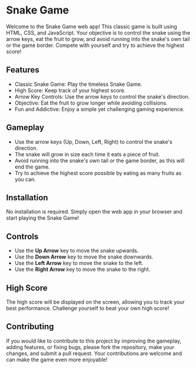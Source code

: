 # Snake Game

Welcome to the Snake Game web app! This classic game is built using HTML, CSS, and JavaScript. Your objective is to control the snake using the arrow keys, eat the fruit to grow, and avoid running into the snake's own tail or the game border. Compete with yourself and try to achieve the highest score!

## Features

- Classic Snake Game: Play the timeless Snake Game.
- High Score: Keep track of your highest score.
- Arrow Key Controls: Use the arrow keys to control the snake's direction.
- Objective: Eat the fruit to grow longer while avoiding collisions.
- Fun and Addictive: Enjoy a simple yet challenging gaming experience.

## Gameplay

- Use the arrow keys (Up, Down, Left, Right) to control the snake's direction.
- The snake will grow in size each time it eats a piece of fruit.
- Avoid running into the snake's own tail or the game border, as this will end the game.
- Try to achieve the highest score possible by eating as many fruits as you can.

## Installation

No installation is required. Simply open the web app in your browser and start playing the Snake Game!

## Controls

- Use the **Up Arrow** key to move the snake upwards.
- Use the **Down Arrow** key to move the snake downwards.
- Use the **Left Arrow** key to move the snake to the left.
- Use the **Right Arrow** key to move the snake to the right.

## High Score

The high score will be displayed on the screen, allowing you to track your best performance. Challenge yourself to beat your own high score!

## Contributing

If you would like to contribute to this project by improving the gameplay, adding features, or fixing bugs, please fork the repository, make your changes, and submit a pull request. Your contributions are welcome and can make the game even more enjoyable!


